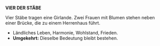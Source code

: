 **VIER DER STÄBE**

Vier Stäbe tragen eine Girlande. Zwei Frauen mit Blumen stehen neben einer Brücke, die zu einem Herrenhaus führt.

* Ländliches Leben, Harmonie, Wohlstand, Frieden. 
* **Umgekehrt:** Dieselbe Bedeutung bleibt bestehen. 

